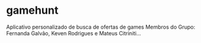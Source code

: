 # gamehunt
Aplicativo personalizado de busca de ofertas de games
Membros do Grupo: Fernanda Galvão, Keven Rodrigues e Mateus Citriniti...
